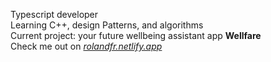 Typescript developer</br>
Learning C++, design Patterns, and algorithms</br>
Current project: your future wellbeing assistant app <b>Wellfare</b></br>
Check me out on <i>[rolandfr.netlify.app](https://rolandfr.netlify.app)</i><p></p>
